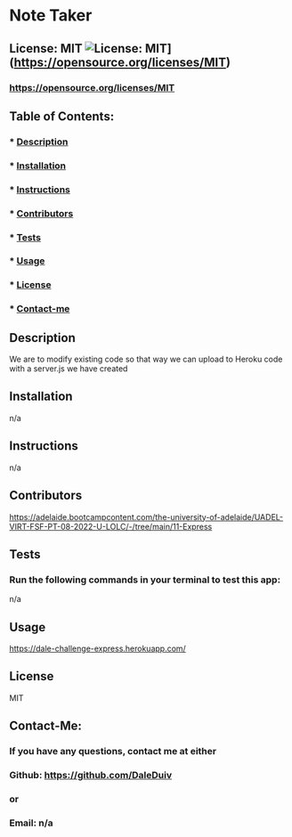 # Note Taker

  ## License: MIT ![License: MIT](https://img.shields.io/badge/License-MIT-yellow.svg)](https://opensource.org/licenses/MIT)
  ### https://opensource.org/licenses/MIT

  ## Table of Contents:
  ###  * [Description](#description)
  ###  * [Installation](#installation)
  ###  * [Instructions](#instructions)
  ###  * [Contributors](#contributors)
  ###  * [Tests](#tests)
  ###  * [Usage](#usage)
  ###  * [License](#license)
  ###  * [Contact-me](#contact-me)
  

  ## Description
  We are to modify existing code so that way we can upload to Heroku code with a server.js we have created
  ## Installation
  n/a
  ## Instructions
  n/a
  ## Contributors
  https://adelaide.bootcampcontent.com/the-university-of-adelaide/UADEL-VIRT-FSF-PT-08-2022-U-LOLC/-/tree/main/11-Express
  ## Tests
  ### Run the following commands in your terminal to test this app:
  n/a
  ## Usage
  https://dale-challenge-express.herokuapp.com/
  ## License
  MIT
  ## Contact-Me:
  ### If you have any questions, contact me at either
  ### Github: https://github.com/DaleDuiv
  ### or
  ### Email:  n/a